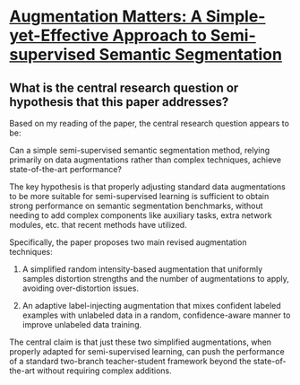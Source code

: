 # [Augmentation Matters: A Simple-yet-Effective Approach to Semi-supervised   Semantic Segmentation](https://arxiv.org/abs/2212.04976)

## What is the central research question or hypothesis that this paper addresses?

 Based on my reading of the paper, the central research question appears to be:

Can a simple semi-supervised semantic segmentation method, relying primarily on data augmentations rather than complex techniques, achieve state-of-the-art performance? 

The key hypothesis is that properly adjusting standard data augmentations to be more suitable for semi-supervised learning is sufficient to obtain strong performance on semantic segmentation benchmarks, without needing to add complex components like auxiliary tasks, extra network modules, etc. that recent methods have utilized.

Specifically, the paper proposes two main revised augmentation techniques:

1) A simplified random intensity-based augmentation that uniformly samples distortion strengths and the number of augmentations to apply, avoiding over-distortion issues. 

2) An adaptive label-injecting augmentation that mixes confident labeled examples with unlabeled data in a random, confidence-aware manner to improve unlabeled data training.

The central claim is that just these two simplified augmentations, when properly adapted for semi-supervised learning, can push the performance of a standard two-branch teacher-student framework beyond the state-of-the-art without requiring complex additions.
